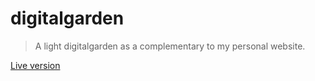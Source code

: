 # digitalgarden

> A light digitalgarden as a complementary to my personal website.

[Live version](https://blog.albingroen.com)